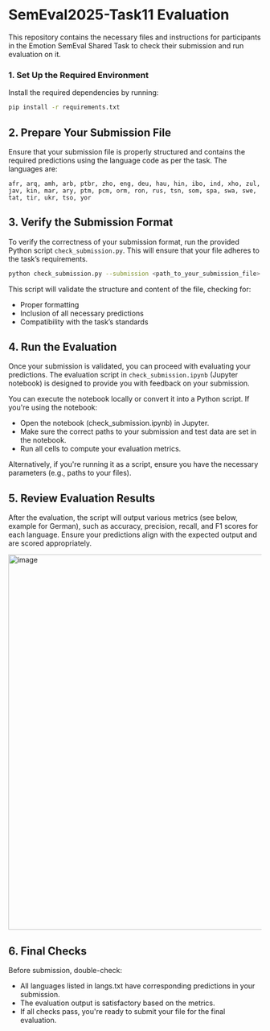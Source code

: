 # SemEval2025-Task11 Evaluation 


This repository contains the necessary files and instructions for participants in the Emotion SemEval Shared Task to check their submission and run evaluation on it.


### 1. Set Up the Required Environment

Install the required dependencies by running:

```bash
pip install -r requirements.txt

```

## 2. Prepare Your Submission File
Ensure that your submission file is properly structured and contains the required predictions using the language code as per the task. The languages are:

`afr, arq, amh, arb, ptbr, zho, eng, deu, hau, hin, ibo, ind, xho, zul, jav, kin, mar, ary, ptm, pcm, orm, ron, rus, tsn, som, spa, swa, swe, tat, tir, ukr, tso, yor`

## 3. Verify the Submission Format


To verify the correctness of your submission format, run the provided Python script `check_submission.py`. This will ensure that your file adheres to the task’s requirements.

```bash
python check_submission.py --submission <path_to_your_submission_file>

```

This script will validate the structure and content of the file, checking for:

- Proper formatting
- Inclusion of all necessary predictions
- Compatibility with the task’s standards


##  4. Run the Evaluation


Once your submission is validated, you can proceed with evaluating your predictions. The evaluation script in `check_submission.ipynb` (Jupyter notebook) is designed to provide you with feedback on your submission.

You can execute the notebook locally or convert it into a Python script. If you're using the notebook:

- Open the notebook (check_submission.ipynb) in Jupyter.
- Make sure the correct paths to your submission and test data are set in the notebook.
- Run all cells to compute your evaluation metrics.

Alternatively, if you're running it as a script, ensure you have the necessary parameters (e.g., paths to your files).

## 5. Review Evaluation Results

After the evaluation, the script will output various metrics (see below, example for German), such as accuracy, precision, recall, and F1 scores for each language. Ensure your predictions align with the expected output and are scored appropriately.

<img width="746" alt="image" src="https://github.com/user-attachments/assets/915d31a0-89da-433a-b391-0fa04d5acc40">


## 6. Final Checks
Before submission, double-check:

- All languages listed in langs.txt have corresponding predictions in your submission.
- The evaluation output is satisfactory based on the metrics.
- If all checks pass, you're ready to submit your file for the final evaluation.




